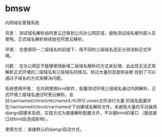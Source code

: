 # bmsw
内网域名管理系统

背景：
测试域名解析由阿里云迁移到公司办公网区域，避免测试域名被外部人员使用。正式域名解析继续放在阿里云解析。

环境：
在使用同一二级域名的前提下，用不同的三级域名还区分测试和正式环境。

问题：
在办公网区不能够使用新增二级域名解析的方式来处理，会出现无法正常解析正式环境的二级域名和三级域名的情况。经过大量的百度和谷歌
找到了可以通过子域名的方式来解决问题。

系统使用环境：
在内网使用bind软件，配置测试环境三级域名通过内网解析，正式环境三级域名通过阿里云解析。会对/var/named/chroot/etc/named.rfc1912.zones文件进行大量
的域名配置并在/var/named/chroot/var/named/下创建域名解析文件。未避免大量的手动操用django搭建本系统，实现方式为直接解析配置文件，不对接bind的接口
（据说接口对bind会造成影响）。

使用方式：
直接默认的django启动方式。


